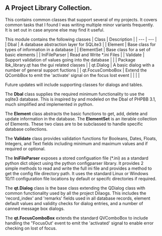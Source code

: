 ## A Project Library Collection.


This contains common classes that support several of my projects. It
covers common tasks that I found I was writing multiple minor variants
frequently. It is set out in case anyone else may find it useful.

This module contains the following classes
| Class | Description |
| --- | --- |
| Dbal | A database abstraction layer for SQLite3 |
| Element | Base class for types of information in a database |
| ElementSet | Base class for a set of basic elements |
| IniFileParser | Read and Write *.ini Files |
| Validate | Support validation of values going into the database |
|  | Package lbk_library.qt has the gui related classes |
| qt.Dialog | A basic dialog with a number of general support fuctions |
| qt.FocusComboBox | Extend the QCombBox to emit the 'activate' signal
on the focus lost event |
|  |  |

Future updates will include supporting classes for dialogs and tables.

The **Dbal** class supplies the required minimum functionality to use
the sqlite3 database. This is inspired by and modeled on the Dbal of
PHPBB 3.1, much simplified and implemented in python.

The **Element** class abstracts the basic functions to get, add, delete
and update information in the database. The **ElementSet** is an
iterable collection of Elements. These two class are to be subclassed to
handle specific database collections.

The **Validate** class provides validation functions for Booleans,
Dates, Floats, Integers, and Text fields including minimum and maximum
values and if required or optional.

The **IniFileParser** exposes a stored configuation file (*.ini) as a
standard python dict object using the python configparser library. It
provides 2 simple methods to read and write the full ini file and
provides a method to get the config file directory path. It uses the
standard Linux or Windows 10/11 configuration file locations by default
or specifc directories if required.

The **qt.Dialog** class is the base class extending the QDialog class
with common functionality used by all the project Dilaogs. This includes
the 'record_index' and 'remarks' fields used in all database records,
element default values and validity checks for dialog entries, and a
number of canned message box dialogs.

The **qt.FocusComboBox** extends the standard QVComboBox to include
handling the "FocusOut' event to emit the 'activated' signal to enable
error checking on lost of focus.




